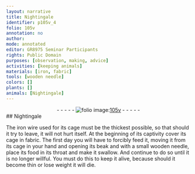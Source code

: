 ```yaml
---
layout: narrative
title: Nightingale
identifier: p105v_4
folio: 105v
annotation: no
author:
mode: annotated
editor: GR8975 Seminar Participants
rights: Public Domain
purposes: [observation, making, advice]
activities: [keeping animals]
materials: [iron, fabric]
tools: [wooden needle]
colors: []
plants: []
animals: [Nightingale]
---
```


 <div class="folio" align="center">- - - - - <a href="http://gallica.bnf.fr/ark:/12148/btv1b10500001g/f216.image" target="_blank"><img src="https://cu-mkp.github.io/GR8975-edition/assets/photo-icon.png" alt="folio image: " style="display:inline-block; margin-bottom:-3px;"/>105v</a> - - - - - </div>    
## <span class="animal">Nightingale</span>

 
<span class="activity"></span>The <span class="material">iron</span> wire used for its cage must be the thickest possible, so that should it try to leave, it will not hurt itself. At the beginning of its captivity cover its cage in <span class="material">fabric</span>. The first day you will have to forcibly feed it, moving it from its cage in your hand and opening its beak and with a small <span class="tool">wooden needle</span>, place its food in its throat and make it swallow. And continue to do so until it is no longer willful. You must do this to keep it alive, because should it become thin or lose weight it will die.
 